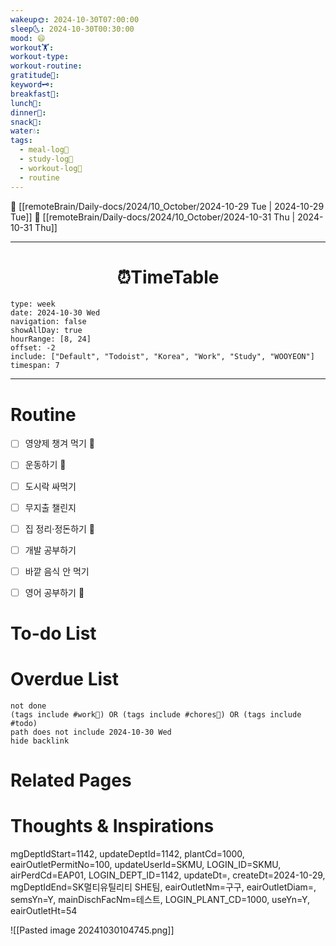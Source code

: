 ```yaml
---
wakeup🌞: 2024-10-30T07:00:00
sleep🌜: 2024-10-30T00:30:00
mood: 😄
workout🏋️: 
workout-type: 
workout-routine: 
gratitude🙏: 
keyword🗝️: 
breakfast🍳: 
lunch🍚: 
dinner🥗: 
snack🍬: 
water💧: 
tags:
  - meal-log📝
  - study-log📓
  - workout-log💪
  - routine
---
```


🔺 [[remoteBrain/Daily-docs/2024/10_October/2024-10-29 Tue | 2024-10-29 Tue]]
🔻 [[remoteBrain/Daily-docs/2024/10_October/2024-10-31 Thu | 2024-10-31 Thu]]
___
<h1> <center>⏰TimeTable </center> </h1>

```gEvent
type: week
date: 2024-10-30 Wed
navigation: false
showAllDay: true
hourRange: [8, 24]
offset: -2
include: ["Default", "Todoist", "Korea", "Work", "Study", "WOOYEON"]
timespan: 7
```

--- 


# Routine 

- [ ] 영양제 챙겨 먹기 🔼 
- [ ] 운동하기 🔼 
- [ ] 도시락 싸먹기 
- [ ] 무지출 챌린지 
- [ ] 집 정리·정돈하기 🔼
- [ ] 개발 공부하기
- [ ] 바깥 음식 안 먹기 
- [ ] 영어 공부하기 🔼 


# To-do List


# Overdue List
```tasks
not done
(tags include #work💼) OR (tags include #chores🧺) OR (tags include #todo)
path does not include 2024-10-30 Wed
hide backlink
```

# Related Pages



# Thoughts & Inspirations

mgDeptIdStart=1142, updateDeptId=1142, plantCd=1000, eairOutletPermitNo=100, updateUserId=SKMU, LOGIN_ID=SKMU, airPerdCd=EAP01, LOGIN_DEPT_ID=1142, updateDt=, createDt=2024-10-29, mgDeptIdEnd=SK멀티유틸리티 SHE팀, eairOutletNm=구구, eairOutletDiam=, semsYn=Y, mainDischFacNm=테스트, LOGIN_PLANT_CD=1000, useYn=Y, eairOutletHt=54



![[Pasted image 20241030104745.png]]